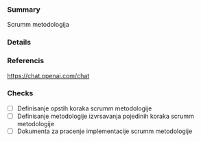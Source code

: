 ### Summary
Scrumm metodologija 
### Details

### Referencis
https://chat.openai.com/chat
### Checks
- [ ] Definisanje opstih koraka scrumm metodologije
- [ ] Definisanje metodologije izvrsavanja pojedinih koraka scrumm metodologije
- [ ] Dokumenta za pracenje implementacije scrumm metodologije
